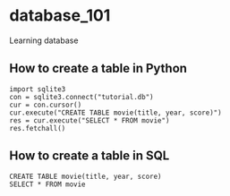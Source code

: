 # database_101
Learning database

## How to create a table in Python
```
import sqlite3
con = sqlite3.connect("tutorial.db")
cur = con.cursor()
cur.execute("CREATE TABLE movie(title, year, score)")
res = cur.execute("SELECT * FROM movie")
res.fetchall()
```

## How to create a table in SQL
```
CREATE TABLE movie(title, year, score)
SELECT * FROM movie
```


